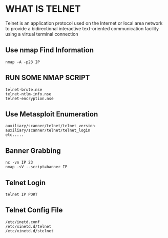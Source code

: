 # WHAT IS TELNET

   Telnet is an application protocol used on the Internet or local area network to provide a bidirectional interactive text-oriented communication facility using a virtual terminal connection
   

## Use nmap Find Information
   
    nmap -A -p23 IP
   
## RUN SOME NMAP SCRIPT 
    
    telnet-brute.nse
    telnet-ntlm-info.nse
    telnet-encryption.nse

## Use Metasploit Enumeration
   
    auxiliary/scanner/telnet/telnet_version
    auxiliary/scanner/telnet/telnet_login
    etc.....
    

## Banner Grabbing
   
    nc -vn IP 23
    nmap -sV --script=banner IP
    

## Telnet Login 
   
    telnet IP PORT
    
## Telnet Config File
   
    /etc/inetd.conf
    /etc/xinetd.d/telnet
    /etc/xinetd.d/stelnet
    
    
    
    
    
      
 
